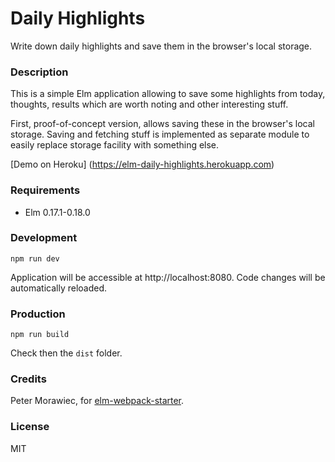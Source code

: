 # Daily Highlights

Write down daily highlights and save them in the browser's local storage.

### Description

This is a simple Elm application allowing to save some highlights from today,
thoughts, results which are worth noting and other interesting stuff.

First, proof-of-concept version, allows saving these in the browser's local storage.
Saving and fetching stuff is implemented as separate module to easily replace storage facility with something else.

[Demo on Heroku] (https://elm-daily-highlights.herokuapp.com)

### Requirements

* Elm 0.17.1-0.18.0

### Development

```
npm run dev
```

Application will be accessible at http://localhost:8080. Code changes will be automatically reloaded.

### Production

```
npm run build
```

Check then the `dist` folder.

### Credits

Peter Morawiec, for [elm-webpack-starter](https://github.com/moarwick/elm-webpack-starter).

### License

MIT
